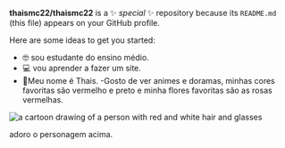 


**thaismc22/thaismc22** is a ✨ _special_ ✨ repository because its `README.md` (this file) appears on your GitHub profile.

Here are some ideas to get you started:

- 🤓 sou estudante do ensino médio.
- 💻 vou aprender a fazer um site.
- 🌹Meu nome é Thais.
-Gosto de ver animes e doramas, minhas cores favoritas são vermelho e preto e minha flores favoritas são as rosas vermelhas.
  
![ a cartoon drawing of a person with red and white hair and glasses](https://media1.tenor.com/m/Q92pRIuvmwcAAAAC/rolimbox-okarun.gif)

adoro o personagem acima.
